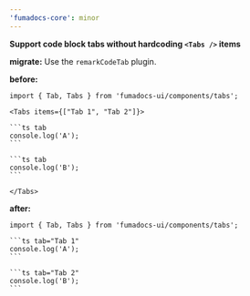```yaml
---
'fumadocs-core': minor
---
```


**Support code block tabs without hardcoding `<Tabs />` items**

**migrate:** Use the `remarkCodeTab` plugin.

**before:**

````mdx
import { Tab, Tabs } from 'fumadocs-ui/components/tabs';

<Tabs items={["Tab 1", "Tab 2"]}>

```ts tab
console.log('A');
```

```ts tab
console.log('B');
```

</Tabs>
````

**after:**

````mdx
import { Tab, Tabs } from 'fumadocs-ui/components/tabs';

```ts tab="Tab 1"
console.log('A');
```

```ts tab="Tab 2"
console.log('B');
```
````
